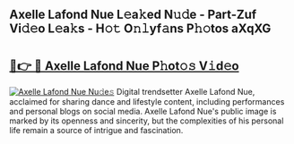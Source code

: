 ## Axelle Lafond Nue L𝚎a𝚔ed N𝚞𝚍e - Part-Zuf Vi𝚍𝚎o L𝚎a𝚔s - H𝚘𝚝 O𝚗𝚕yf𝚊ns P𝚑𝚘tos aXqXG

# <h2><a href="http://kf989l.oniu.top/?m=Axelle+Lafond+Nue">🔗👉 🔴 Axelle Lafond Nue P𝚑ot𝚘𝚜 V𝚒d𝚎o</a></h2>

[![Axelle Lafond Nue Nu𝚍e𝚜](https://i.imgur.com/0qMVB7G.gif)](http://kf989l.oniu.top/?m=Axelle+Lafond+Nue)
Digital trendsetter Axelle Lafond Nue, acclaimed for sharing dance and lifestyle content, including performances and personal blogs on social media. Axelle Lafond Nue's public image is marked by its openness and sincerity, but the complexities of his personal life remain a source of intrigue and fascination.  
